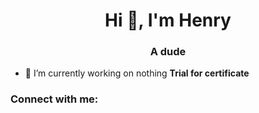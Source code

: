 <h1 align="center">Hi 👋, I'm Henry</h1>
<h3 align="center">A dude</h3>

- 🔭 I’m currently working on nothing **Trial for certificate**

<h3 align="left">Connect with me:</h3>
<p align="left">
</p>
